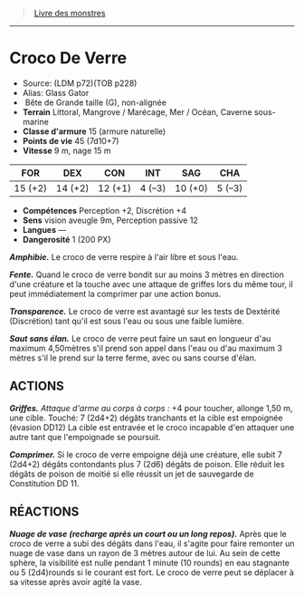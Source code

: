 ﻿> [Livre des monstres](tome_of_beasts.md)

---

# Croco De Verre

- Source: (LDM p72)(TOB p228)
- Alias: Glass Gator
-  Bête de Grande taille (G), non-alignée
- **Terrain** Littoral, Mangrove / Marécage, Mer / Océan, Caverne sous-marine
- **Classe d'armure** 15 (armure naturelle)
- **Points de vie** 45 (7d10+7)
- **Vitesse** 9 m, nage 15 m

|FOR|DEX|CON|INT|SAG|CHA|
|---|---|---|---|---|---|
|15 (+2)|14 (+2)|12 (+1)|4 (–3)|10 (+0)|5 (–3)|

- **Compétences** Perception +2, Discrétion +4
- **Sens** vision aveugle 9m, Perception passive 12
- **Langues** —
- **Dangerosité** 1 (200 PX)

**_Amphibie._** Le croco de verre respire à l'air libre et sous l'eau.

**_Fente._** Quand le croco de verre bondit sur au moins 3 mètres en direction d'une créature et la touche avec une attaque de griffes lors du même tour, il peut immédiatement la comprimer par une action bonus.

**_Transparence._** Le croco de verre est avantagé sur les tests de Dextérité (Discrétion) tant qu'il est sous l'eau ou sous une faible lumière.

**_Saut sans élan._** Le croco de verre peut faire un saut en longueur d'au maximum 4,50mètres s'il prend son appel dans l'eau ou d'au maximum 3 mètres s'il le prend sur la terre ferme, avec ou sans course d'élan.

## ACTIONS

**_Griffes._** _Attaque d'arme au corps à corps :_ +4 pour toucher, allonge 1,50 m, une cible. Touché: 7 (2d4+2) dégâts tranchants et la cible est empoignée (évasion DD12) La cible est entravée et le croco incapable d'en attaquer une autre tant que l'empoignade se poursuit.

**_Comprimer._** Si le croco de verre empoigne déjà une créature, elle subit 7 (2d4+2) dégâts contondants plus 7 (2d6) dégâts de poison. Elle réduit les dégâts de poison de moitié si elle réussit un jet de sauvegarde de Constitution DD 11.

## RÉACTIONS

**_Nuage de vase (recharge après un court ou un long repos)._** Après que le croco de verre a subi des dégâts dans l'eau, il s'agite pour faire remonter un nuage de vase dans un rayon de 3 mètres autour de lui. Au sein de cette sphère, la visibilité est nulle pendant 1 minute (10 rounds) en eau stagnante ou 5 (2d4)rounds si le courant est fort. Le croco de verre peut se déplacer à sa vitesse après avoir agité la vase.

